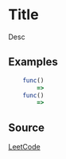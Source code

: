 # Title

Desc

## Examples

```javascript
    func()
        => 
    func()
        => 
```

## Source
[LeetCode]()